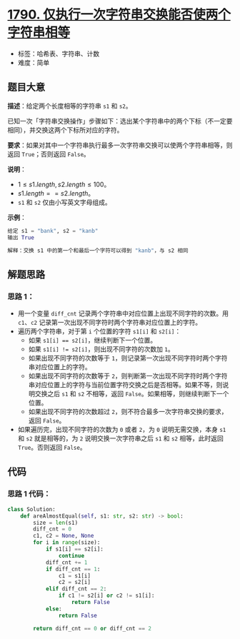 # [1790. 仅执行一次字符串交换能否使两个字符串相等](https://leetcode.cn/problems/check-if-one-string-swap-can-make-strings-equal/)

- 标签：哈希表、字符串、计数
- 难度：简单

## 题目大意

**描述**：给定两个长度相等的字符串 `s1` 和 `s2`。

已知一次「字符串交换操作」步骤如下：选出某个字符串中的两个下标（不一定要相同），并交换这两个下标所对应的字符。

**要求**：如果对其中一个字符串执行最多一次字符串交换可以使两个字符串相等，则返回 `True`；否则返回 `False`。

**说明**：

- $1 \le s1.length, s2.length \le 100$。
- $s1.length == s2.length$。
- `s1` 和 `s2` 仅由小写英文字母组成。

**示例**：

```Python
给定 s1 = "bank", s2 = "kanb"
输出 True

解释：交换 s1 中的第一个和最后一个字符可以得到 "kanb"，与 s2 相同
```

## 解题思路

### 思路 1：

- 用一个变量 `diff_cnt` 记录两个字符串中对应位置上出现不同字符的次数。用 `c1`、`c2` 记录第一次出现不同字符时两个字符串对应位置上的字符。
- 遍历两个字符串，对于第 `i` 个位置的字符 `s1[i]` 和 `s2[i]`：
  - 如果 `s1[i] == s2[i]`，继续判断下一个位置。
  - 如果 `s1[i] != s2[i]`，则出现不同字符的次数加 `1`。
  - 如果出现不同字符的次数等于 `1`，则记录第一次出现不同字符时两个字符串对应位置上的字符。
  - 如果出现不同字符的次数等于 `2`，则判断第一次出现不同字符时两个字符串对应位置上的字符与当前位置字符交换之后是否相等。如果不等，则说明交换之后 `s1` 和 `s2` 不相等，返回 `False`。如果相等，则继续判断下一个位置。
  - 如果出现不同字符的次数超过 `2`，则不符合最多一次字符串交换的要求，返回 `False`。
- 如果遍历完，出现不同字符的次数为 `0` 或者 `2`，为 `0` 说明无需交换，本身 `s1` 和 `s2` 就是相等的，为 `2` 说明交换一次字符串之后  `s1` 和 `s2`  相等，此时返回 `True`。否则返回 `False`。

## 代码

### 思路 1 代码：

```Python
class Solution:
    def areAlmostEqual(self, s1: str, s2: str) -> bool:
        size = len(s1)
        diff_cnt = 0
        c1, c2 = None, None
        for i in range(size):
            if s1[i] == s2[i]:
                continue
            diff_cnt += 1
            if diff_cnt == 1:
                c1 = s1[i]
                c2 = s2[i]
            elif diff_cnt == 2:
                if c1 != s2[i] or c2 != s1[i]:
                    return False
            else:
                return False

        return diff_cnt == 0 or diff_cnt == 2
```

